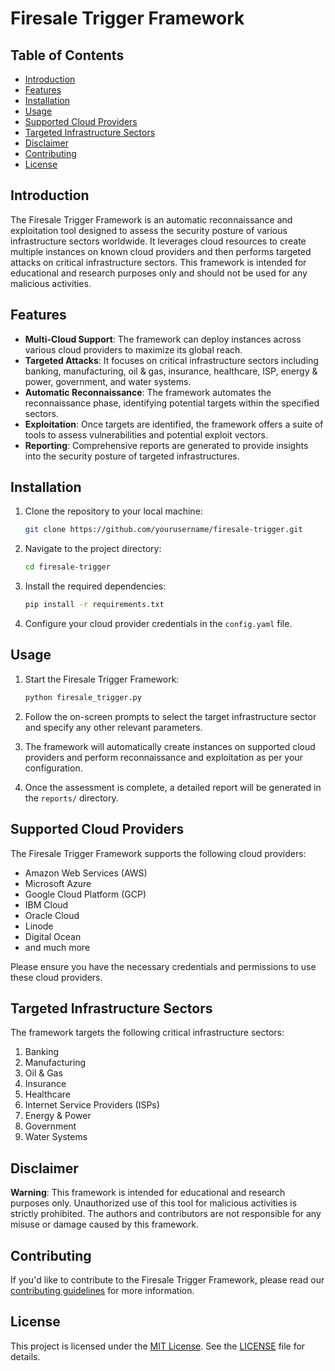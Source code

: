 # Firesale Trigger Framework

## Table of Contents

- [Introduction](#introduction)
- [Features](#features)
- [Installation](#installation)
- [Usage](#usage)
- [Supported Cloud Providers](#supported-cloud-providers)
- [Targeted Infrastructure Sectors](#targeted-infrastructure-sectors)
- [Disclaimer](#disclaimer)
- [Contributing](#contributing)
- [License](#license)

## Introduction

The Firesale Trigger Framework is an automatic reconnaissance and exploitation tool designed to assess the security posture of various infrastructure sectors worldwide. It leverages cloud resources to create multiple instances on known cloud providers and then performs targeted attacks on critical infrastructure sectors. This framework is intended for educational and research purposes only and should not be used for any malicious activities.

## Features

- **Multi-Cloud Support**: The framework can deploy instances across various cloud providers to maximize its global reach.
- **Targeted Attacks**: It focuses on critical infrastructure sectors including banking, manufacturing, oil & gas, insurance, healthcare, ISP, energy & power, government, and water systems.
- **Automatic Reconnaissance**: The framework automates the reconnaissance phase, identifying potential targets within the specified sectors.
- **Exploitation**: Once targets are identified, the framework offers a suite of tools to assess vulnerabilities and potential exploit vectors.
- **Reporting**: Comprehensive reports are generated to provide insights into the security posture of targeted infrastructures.

## Installation

1. Clone the repository to your local machine:

   ```bash
   git clone https://github.com/yourusername/firesale-trigger.git
   ```

2. Navigate to the project directory:

   ```bash
   cd firesale-trigger
   ```

3. Install the required dependencies:

   ```bash
   pip install -r requirements.txt
   ```

4. Configure your cloud provider credentials in the `config.yaml` file.

## Usage

1. Start the Firesale Trigger Framework:

   ```bash
   python firesale_trigger.py
   ```

2. Follow the on-screen prompts to select the target infrastructure sector and specify any other relevant parameters.

3. The framework will automatically create instances on supported cloud providers and perform reconnaissance and exploitation as per your configuration.

4. Once the assessment is complete, a detailed report will be generated in the `reports/` directory.

## Supported Cloud Providers

The Firesale Trigger Framework supports the following cloud providers:

- Amazon Web Services (AWS)
- Microsoft Azure
- Google Cloud Platform (GCP)
- IBM Cloud
- Oracle Cloud
- Linode
- Digital Ocean
- and much more

Please ensure you have the necessary credentials and permissions to use these cloud providers.

## Targeted Infrastructure Sectors

The framework targets the following critical infrastructure sectors:

1. Banking
2. Manufacturing
3. Oil & Gas
4. Insurance
5. Healthcare
6. Internet Service Providers (ISPs)
7. Energy & Power
8. Government
9. Water Systems

## Disclaimer

**Warning**: This framework is intended for educational and research purposes only. Unauthorized use of this tool for malicious activities is strictly prohibited. The authors and contributors are not responsible for any misuse or damage caused by this framework.

## Contributing

If you'd like to contribute to the Firesale Trigger Framework, please read our [contributing guidelines](CONTRIBUTING.md) for more information.

## License

This project is licensed under the [MIT License](LICENSE). See the [LICENSE](LICENSE) file for details.
